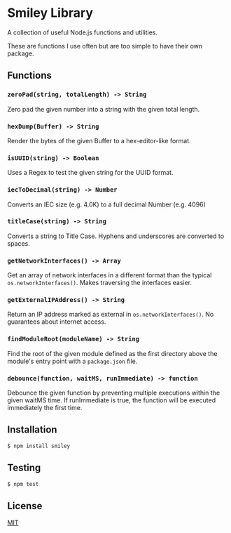 # Smiley Library

A collection of useful Node.js functions and utilities.

These are functions I use often but are too simple to have their own package.

## Functions

### `zeroPad(string, totalLength) -> String`

Zero pad the given number into a string with the given total length.

### `hexDump(Buffer) -> String`

Render the bytes of the given Buffer to a hex-editor-like format.

### `isUUID(string) -> Boolean`

Uses a Regex to test the given string for the UUID format.

### `iecToDecimal(string) -> Number`

Converts an IEC size (e.g. 4.0K) to a full decimal Number (e.g. 4096)

### `titleCase(string) -> String`

Converts a string to Title Case. Hyphens and underscores are converted to spaces.

### `getNetworkInterfaces() -> Array`

Get an array of network interfaces in a different format than the typical `os.networkInterfaces()`. Makes traversing the interfaces easier.

### `getExternalIPAddress() -> String`

Return an IP address marked as external in `os.networkInterfaces()`. No guarantees about internet access.

### `findModuleRoot(moduleName) -> String`

Find the root of the given module defined as the first directory above the module's entry point with a `package.json` file.

### `debounce(function, waitMS, runImmediate) -> function`

Debounce the given function by preventing multiple executions within the given waitMS time. If runImmediate is true, the function will be executed immediately the first time.

## Installation

```bash
$ npm install smiley
```

## Testing

```bash
$ npm test
```

## License

  [MIT](LICENSE)
